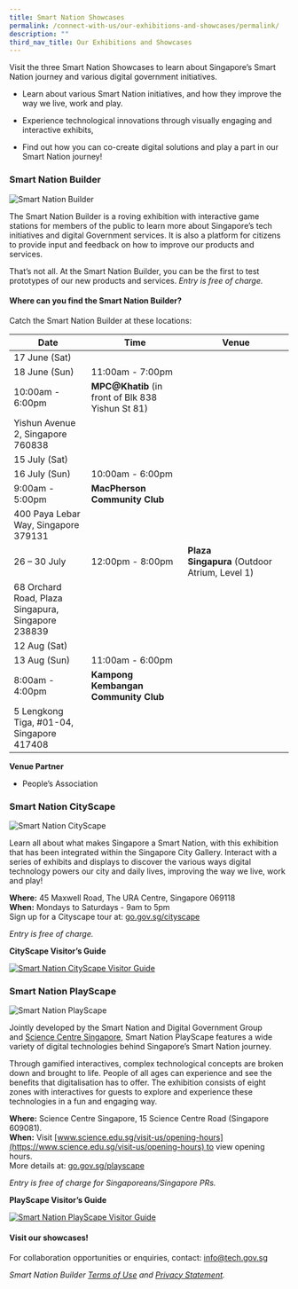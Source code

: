 ```yaml
---
title: Smart Nation Showcases
permalink: /connect-with-us/our-exhibitions-and-showcases/permalink/
description: ""
third_nav_title: Our Exhibitions and Showcases
---
```

Visit the three Smart Nation Showcases to learn about Singapore’s Smart Nation journey and various digital government initiatives.

*   Learn about various Smart Nation initiatives, and how they improve the way we live, work and play.
    
*   Experience technological innovations through visually engaging and interactive exhibits,
    
*   Find out how you can co-create digital solutions and play a part in our Smart Nation journey!
    

### **Smart Nation Builder**

![Smart Nation Builder](https://d33wubrfki0l68.cloudfront.net/b6a7fe7fe2635b13fa67dff81fd90287942fa76e/1df28/images/programmes/products-and-services/smartnationbuilder.jpg)

The Smart Nation Builder is a roving exhibition with interactive game stations for members of the public to learn more about Singapore’s tech initiatives and digital Government services. It is also a platform for citizens to provide input and feedback on how to improve our products and services.

That’s not all. At the Smart Nation Builder, you can be the first to test prototypes of our new products and services. _Entry is free of charge._

#### Where can you find the Smart Nation Builder?

Catch the Smart Nation Builder at these locations:

| Date | Time | Venue |
| --- | --- | --- |
| 17 June (Sat)  
18 June (Sun) | 11:00am - 7:00pm  
10:00am - 6:00pm | **MPC@Khatib** (in front of Blk 838 Yishun St 81)  
Yishun Avenue 2, Singapore 760838 |
| 15 July (Sat)  
16 July (Sun) | 10:00am - 6:00pm  
9:00am - 5:00pm | **MacPherson Community Club**  
400 Paya Lebar Way, Singapore 379131 |
| 26 – 30 July | 12:00pm - 8:00pm | **Plaza Singapura** (Outdoor Atrium, Level 1)  
68 Orchard Road, Plaza Singapura, Singapore 238839 |
| 12 Aug (Sat)  
13 Aug (Sun) | 11:00am - 6:00pm  
8:00am - 4:00pm | **Kampong Kembangan Community Club**  
5 Lengkong Tiga, #01-04, Singapore 417408 |

**Venue Partner**

*   People’s Association

### **Smart Nation CityScape**

![Smart Nation CityScape](https://d33wubrfki0l68.cloudfront.net/24747e8618f19b3f264aede9b6fdd9e4b6418a8e/3fb71/images/programmes/products-and-services/cityscape1.jpg)

Learn all about what makes Singapore a Smart Nation, with this exhibition that has been integrated within the Singapore City Gallery. Interact with a series of exhibits and displays to discover the various ways digital technology powers our city and daily lives, improving the way we live, work and play!

**Where:** 45 Maxwell Road, The URA Centre, Singapore 069118  
**When:** Mondays to Saturdays - 9am to 5pm  
Sign up for a Cityscape tour at: [go.gov.sg/cityscape](https://go.gov.sg/cityscape)

_Entry is free of charge._

**CityScape Visitor’s Guide**

[![Smart Nation CityScape Visitor Guide](https://d33wubrfki0l68.cloudfront.net/f60d43719f16fedd8b1b1ec62a6792b5076401cb/4b957/images/programmes/products-and-services/cityscape-guide-image.jpg)](https://www.tech.gov.sg/files/products-and-services/smart_nation_cityscape_visitor_guide.pdf)

### **Smart Nation PlayScape**

![Smart Nation PlayScape](https://d33wubrfki0l68.cloudfront.net/a957940a2431536d17466de08b72aa41c368db63/0c4b1/images/programmes/products-and-services/playscape.png)

Jointly developed by the Smart Nation and Digital Government Group and [Science Centre Singapore](https://www.science.edu.sg/), Smart Nation PlayScape features a wide variety of digital technologies behind Singapore’s Smart Nation journey.

Through gamified interactives, complex technological concepts are broken down and brought to life. People of all ages can experience and see the benefits that digitalisation has to offer. The exhibition consists of eight zones with interactives for guests to explore and experience these technologies in a fun and engaging way.

**Where:** Science Centre Singapore, 15 Science Centre Road (Singapore 609081).  
**When:** Visit [www.science.edu.sg/visit-us/opening-hours](https://www.science.edu.sg/visit-us/opening-hours) to view opening hours.  
More details at: [go.gov.sg/playscape](https://go.gov.sg/playscape)

_Entry is free of charge for Singaporeans/Singapore PRs._

**PlayScape Visitor’s Guide**

[![Smart Nation PlayScape Visitor Guide](https://d33wubrfki0l68.cloudfront.net/29361ffe715e4ff128c617541e2e9602a23885bb/e566e/images/programmes/products-and-services/playscape_pamphlet.jpg)](https://www.tech.gov.sg/files/products-and-services/playscape_visitor_guide.pdf)

#### Visit our showcases!

For collaboration opportunities or enquiries, contact: [info@tech.gov.sg](https://www.tech.gov.sg/products-and-services/smart-nation-showcases/info@tech.gov.sg)

_Smart Nation Builder [Terms of Use](https://www.tech.gov.sg/smart-nation-builder/snb-terms-of-use/) and [Privacy Statement](https://www.tech.gov.sg/smart-nation-builder/snb-privacy-statement/)._

[](mailto:?Subject=Smart%20Nation%20Showcases&Body=%20https://www.tech.gov.sg/products-and-services/smart-nation-showcases/)

[](http://www.facebook.com/sharer.php?u=https://www.tech.gov.sg/products-and-services/smart-nation-showcases/)

[](https://www.linkedin.com/sharing/share-offsite/?url=https://www.tech.gov.sg/products-and-services/smart-nation-showcases/&title=Smart%20Nation%20Showcases)